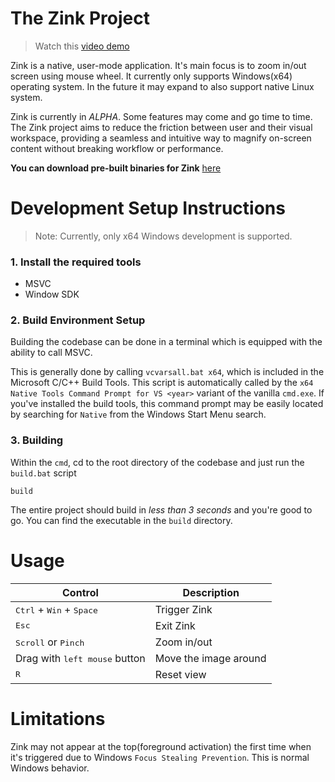 # The Zink Project

> Watch this [video demo](https://youtu.be/10KHCzyjaIk?si=jCqsO029LgUpOTMk)

Zink is a native, user-mode application. It's main focus is to zoom in/out 
screen using mouse wheel. It currently only supports Windows(x64) operating 
system. In the future it may expand to also support native Linux system.

Zink is currently in *ALPHA*. Some features may come and go time to time. The
Zink project aims to reduce the friction between user and their visual 
workspace, providing a seamless and intuitive way to magnify on-screen content 
without breaking workflow or performance.

**You can download pre-built binaries for Zink** 
[here](https://github.com/ShamsParvezArka/Zink/releases/)

# Development Setup Instructions

> Note: Currently, only x64 Windows development is supported.
### 1. Install the required tools
- MSVC
- Window SDK

### 2. Build Environment Setup
Building the codebase can be done in a terminal which is equipped with the
ability to call MSVC.

This is generally done by calling `vcvarsall.bat x64`, which is included in the
Microsoft C/C++ Build Tools. This script is automatically called by the `x64
Native Tools Command Prompt for VS <year>` variant of the vanilla `cmd.exe`. If
you've installed the build tools, this command prompt may be easily located by
searching for `Native` from the Windows Start Menu search.

### 3. Building
Within the `cmd`, cd to the root directory of the codebase and just run the
`build.bat` script
```
build
```
The entire project should build in _less than 3 seconds_ and you're good to go.
You can find the executable in the `build` directory.

# Usage
| Control                                             | Description            |
|-----------------------------------------------------|------------------------|
| <kbd>Ctrl</kbd> + <kbd>Win</kbd> + <kbd>Space</kbd> | Trigger Zink           |
| <kbd>Esc</kbd>                                      | Exit Zink              |
| <kbd>Scroll</kbd> or <kbd>Pinch</kbd>               | Zoom in/out            |
| Drag with <kbd>left mouse</kbd> button              | Move the image around  |
| <kbd>R</kbd>                                        | Reset view             |

# Limitations
Zink may not appear at the top(foreground activation) the first time when
it's triggered due to Windows `Focus Stealing Prevention`. This is normal 
Windows behavior.
